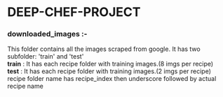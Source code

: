 # DEEP-CHEF-PROJECT

<h3>downloaded_images :-</h3>
This folder contains all the images scraped from google. It has two subfolder: 'train' and 'test' <br>
<b>train</b> : It has each recipe folder with training images.(8 imgs per recipe)<br>
<b>test</b> : It has each recipe folder with training images.(2 imgs per recipe)<br>
recipe folder name has recipe_index then underscore followed by actual recipe name
